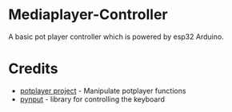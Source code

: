 # Mediaplayer-Controller

A basic pot player controller which is powered by esp32 Arduino.

# Credits
* [potplayer project](https://github.com/MacHu-GWU/potplayer-project) - Manipulate potplayer functions  
* [pynput](https://pypi.org/project/pynput/) - library for controlling the keyboard 
